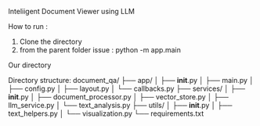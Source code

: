 Inteliigent Document Viewer using LLM

How to run :
1. Clone the directory
2. from the parent folder issue : python -m app.main

Our directory 

 Directory structure:
 document_qa/
 ├── app/
 │   ├── __init__.py
 │   ├── main.py
 │   ├── config.py
 │   ├── layout.py
 │   └── callbacks.py
 ├── services/
 │   ├── __init__.py
 │   ├── document_processor.py
 │   ├── vector_store.py
 │   ├── llm_service.py
 │   └── text_analysis.py
 ├── utils/
 │   ├── __init__.py
 │   ├── text_helpers.py
 │   └── visualization.py
 └── requirements.txt
